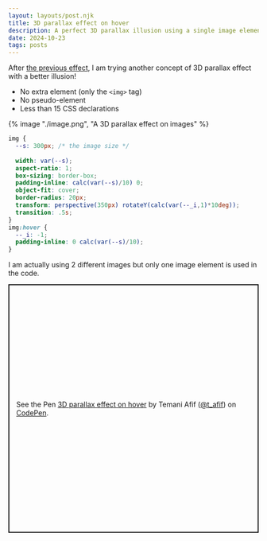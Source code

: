 ```yaml
---
layout: layouts/post.njk
title: 3D parallax effect on hover
description: A perfect 3D parallax illusion using a single image element
date: 2024-10-23
tags: posts
---
```


After [the previous effect](/3d-parallax-image/), I am trying another concept of 3D parallax effect with a better illusion!
* No extra element (only the `<img>` tag)
* No pseudo-element
* Less than 15 CSS declarations


{% image "./image.png", "A 3D parallax effect on images" %}

```css
img {
  --s: 300px; /* the image size */
  
  width: var(--s);
  aspect-ratio: 1;
  box-sizing: border-box;
  padding-inline: calc(var(--s)/10) 0;
  object-fit: cover;
  border-radius: 20px;
  transform: perspective(350px) rotateY(calc(var(--_i,1)*10deg));
  transition: .5s;
}
img:hover {
  --_i: -1;
  padding-inline: 0 calc(var(--s)/10);
}
```

I am actually using 2 different images but only one image element is used in the code.

<p class="codepen" data-height="500" data-default-tab="result" data-slug-hash="KKOXrer" data-pen-title="3D parallax effect on hover" data-preview="true" data-user="t_afif" style="height: 500px; box-sizing: border-box; display: flex; align-items: center; justify-content: center; border: 2px solid; margin: 1em 0; padding: 1em;">
  <span>See the Pen <a href="https://codepen.io/t_afif/pen/KKOXrer">
  3D parallax effect on hover</a> by Temani Afif (<a href="https://codepen.io/t_afif">@t_afif</a>)
  on <a href="https://codepen.io">CodePen</a>.</span>
</p>
<script async src="https://cpwebassets.codepen.io/assets/embed/ei.js"></script>